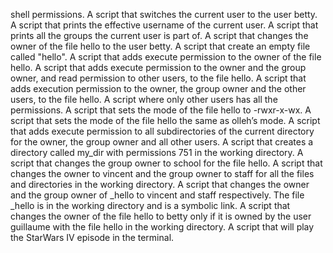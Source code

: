 shell permissions.
A script that switches the current user to the user betty. 
A script that prints the effective username of the current user.
A script that prints all the groups the current user is part of.
A script that changes the owner of the file hello to the user betty.
A script that create an empty file called "hello".
A script that adds execute permission to the owner of the file hello.
A script that adds execute permission to the owner and the group owner, and read permission to other users, to the file hello.
A script that adds execution permission to the owner, the group owner and the other users, to the file hello.
A script where only other users has all the permissions.
A script that sets the mode of the file hello to -rwxr-x-wx.
A script that sets the mode of the file hello the same as olleh’s mode.
A script that adds execute permission to all subdirectories of the current directory for the owner, the group owner and all other users.
A script that creates a directory called my_dir with permissions 751 in the working directory.
A script that changes the group owner to school for the file hello.
A script that changes the owner to vincent and the group owner to staff for all the files and directories in the working directory.
A script that changes the owner and the group owner of _hello to vincent and staff respectively. The file _hello is in the working directory and is a symbolic link.
A script that changes the owner of the file hello to betty only if it is owned by the user guillaume with the file hello in the working directory.
A script that will play the StarWars IV episode in the terminal.
